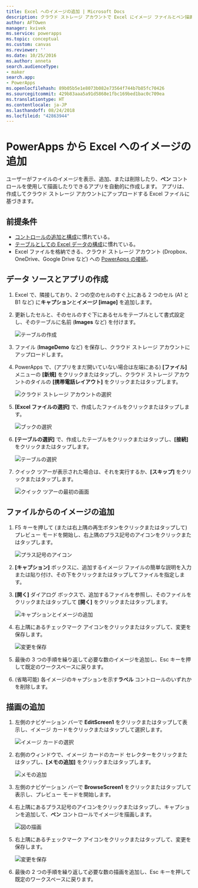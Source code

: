 ```yaml
---
title: Excel へのイメージの追加 | Microsoft Docs
description: クラウド ストレージ アカウントで Excel にイメージ ファイルとペン描画を追加する手順
author: AFTOwen
manager: kvivek
ms.service: powerapps
ms.topic: conceptual
ms.custom: canvas
ms.reviewer: ''
ms.date: 10/25/2016
ms.author: anneta
search.audienceType:
- maker
search.app:
- PowerApps
ms.openlocfilehash: 89b05b5e1e8073b082e73564f744b7b85fc70426
ms.sourcegitcommit: 429b83aaa5a91d5868e1fbc169bed1bac0c709ea
ms.translationtype: HT
ms.contentlocale: ja-JP
ms.lasthandoff: 08/24/2018
ms.locfileid: "42863944"
---
```

# <a name="add-images-to-excel-from-powerapps"></a>PowerApps から Excel へのイメージの追加
ユーザーがファイルのイメージを表示、追加、または削除したり、**ペン** コントロールを使用して描画したりできるアプリを自動的に作成します。 アプリは、作成してクラウド ストレージ アカウントにアップロードする Excel ファイルに基づきます。

## <a name="prerequisites"></a>前提条件

* [コントロールの追加と構成](add-configure-controls.md)に慣れている。
* [テーブルとしての Excel データの構成](https://support.office.com/article/Format-an-Excel-table-6789619F-C889-495C-99C2-2F971C0E2370?ui=en-US&rs=en-US&ad=US)に慣れている。
* Excel ファイルを格納できる、クラウド ストレージ アカウント (Dropbox、OneDrive、Google Drive など) への [PowerApps の接続](add-data-connection.md)。

## <a name="create-the-data-source-and-the-app"></a>データ ソースとアプリの作成
1. Excel で、隣接しており、2 つの空のセルのすぐ上にある 2 つのセル (A1 と B1 など) に**キャプション**と**イメージ [image]** を追加します。
2. 更新したセルと、そのセルのすぐ下にあるセルをテーブルとして書式設定し、そのテーブルに名前 (**Images** など) を付けます。
   
    ![テーブルの作成](./media/add-images-to-excel/create-table.png)
3. ファイル (**ImageDemo** など) を保存し、クラウド ストレージ アカウントにアップロードします。
4. PowerApps で、(アプリをまだ開いていない場合は左端にある) **[ファイル]** メニューの **[新規]** をクリックまたはタップし、クラウド ストレージ アカウントのタイルの **[携帯電話レイアウト]** をクリックまたはタップします。
   
    ![クラウド ストレージ アカウントの選択](./media/add-images-to-excel/select-account.png)
5. **[Excel ファイルの選択]** で、作成したファイルをクリックまたはタップします。
   
    ![ブックの選択](./media/add-images-to-excel/select-workbook.png)
6. **[テーブルの選択]** で、作成したテーブルをクリックまたはタップし、**[接続]** をクリックまたはタップします。
   
    ![テーブルの選択](./media/add-images-to-excel/select-table.png)
7. クイック ツアーが表示された場合は、それを実行するか、**[スキップ]** をクリックまたはタップします。
   
    ![クイック ツアーの最初の画面](./media/add-images-to-excel/quick-tour.png)

## <a name="add-an-image-from-a-file"></a>ファイルからのイメージの追加
1. F5 キーを押して (または右上隅の再生ボタンをクリックまたはタップして) プレビュー モードを開始し、右上隅のプラス記号のアイコンをクリックまたはタップします。
   
    ![プラス記号のアイコン](./media/add-images-to-excel/plus-icon.png)
2. **[キャプション]** ボックスに、追加するイメージ ファイルの簡単な説明を入力または貼り付け、その下をクリックまたはタップしてファイルを指定します。
3. **[開く]** ダイアログ ボックスで、追加するファイルを参照し、そのファイルをクリックまたはタップして **[開く]** をクリックまたはタップします。
   
    ![キャプションとイメージの追加](./media/add-images-to-excel/add-image.png)
4. 右上隅にあるチェックマーク アイコンをクリックまたはタップして、変更を保存します。
   
    ![変更を保存](./media/add-images-to-excel/checkmark-icon.png)
5. 最後の 3 つの手順を繰り返して必要な数のイメージを追加し、Esc キーを押して既定のワークスペースに戻ります。
6. (省略可能) 各イメージのキャプションを示す**ラベル** コントロールのいずれかを削除します。

## <a name="add-a-drawing"></a>描画の追加
1. 左側のナビゲーション バーで **EditScreen1** をクリックまたはタップして表示し、イメージ カードをクリックまたはタップして選択します。
   
    ![イメージ カードの選択](./media/add-images-to-excel/select-card.png)
2. 右側のウィンドウで、イメージ カードのカード セレクターをクリックまたはタップし、**[メモの追加]** をクリックまたはタップします。
   
    ![メモの追加](./media/add-images-to-excel/add-notes.png)
3. 左側のナビゲーション バーで **BrowseScreen1** をクリックまたはタップして表示し、プレビュー モードを開始します。
4. 右上隅にあるプラス記号のアイコンをクリックまたはタップし、キャプションを追加して、**ペン** コントロールでイメージを描画します。
   
    ![図の描画](./media/add-images-to-excel/draw-picture.png)
5. 右上隅にあるチェックマーク アイコンをクリックまたはタップして、変更を保存します。
   
    ![変更を保存](./media/add-images-to-excel/checkmark-icon.png)
6. 最後の 2 つの手順を繰り返して必要な数の描画を追加し、Esc キーを押して既定のワークスペースに戻ります。

